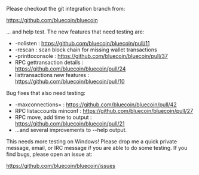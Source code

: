 Please checkout the git integration branch from:

https://github.com/bluecoin/bluecoin

... and help test.  The new features that need testing are:

* -nolisten : https://github.com/bluecoin/bluecoin/pull/11
* -rescan : scan block chain for missing wallet transactions
* -printtoconsole : https://github.com/bluecoin/bluecoin/pull/37
* RPC gettransaction details : https://github.com/bluecoin/bluecoin/pull/24
* listtransactions new features : https://github.com/bluecoin/bluecoin/pull/10

Bug fixes that also need testing:

* -maxconnections= : https://github.com/bluecoin/bluecoin/pull/42
* RPC listaccounts minconf : https://github.com/bluecoin/bluecoin/pull/27
* RPC move, add time to output : https://github.com/bluecoin/bluecoin/pull/21
* ...and several improvements to --help output.

This needs more testing on Windows!  Please drop me a quick private message, email, or IRC message if you are able to do some testing.  If you find bugs, please open an issue at:

https://github.com/bluecoin/bluecoin/issues
